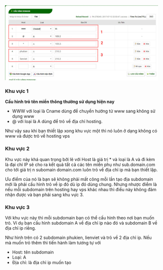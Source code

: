 ![dns](https://github.com/quyha/dev-experiences/blob/main/assets/dns.jpg)

### Khu vực 1

**Cấu hình trỏ tên miền thông thường sử dụng hiện nay**

* WWW với loại là Cname dùng để chuyển hướng từ www sang không sử dụng www
* @ với loại là A dùng để trỏ về địa chỉ hosting.

Như vậy sau khi bạn thiết lập xong khu vực một thì nó luôn ở dạng không có www và được trỏ về hosting vps

### Khu vực 2

Khu vực này khá quan trọng bởi lẽ với Host là giá trị * và loại là A và đi kèm là đại chỉ IP sẽ cho ra kết quả tất cả các tên miền phụ như sub.domain.com cho tới giá trị n subomain domain.com luôn trỏ về địa chỉ ip mà bạn thiết lập.

Ưu điểm của nó là bạn sẽ không phải mất công mỗi lần tạo địa subdomain mới là phải cấu hình trỏ về ip đó dù ip đó dùng chung. Nhưng nhược điểm là nếu mỗi subdomain trên hosting hay vps khác nhau thì điều này không đảm nhận được và bạn phải sang khu vực 3.

### Khu vực 3

Với khu vực này thì mỗi subdomain bạn có thể cấu hình theo nơi bạn muốn trỏ. Ví dụ bạn cấu hình subdomain A về địa chỉ ip nào đó và subdomain B về địa chỉ ip riêng.

Như hình trên có 2 subdomain phukien, lienviet và trỏ về 2 địa chỉ ip. Nếu mà muốn trỏ thêm thì tiến hành làm tương tự với

* Host: tên subdomain
* Loại: A
* Địa chỉ: là địa chỉ ip muốn tạo
